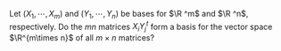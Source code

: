 Let $(X_1,\cdots,X_m)$ and $(Y_1,\cdots,Y_n)$ be bases for $\R ^m$ and $\R ^n$, respectively. Do the $mn$ matrices $X_iY_j^t$ form a basis for the vector space $\R^{m\times n}$ of all $m\times n$ matrices?